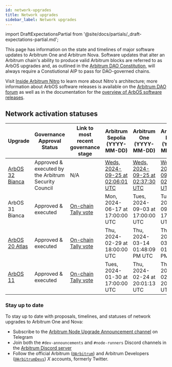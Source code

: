 ```yaml
---
id: network-upgrades
title: Network upgrades
sidebar_label: Network upgrades
---
```


import DraftExpectationsPartial from '@site/docs/partials/_draft-expectations-partial.md'; 

<DraftExpectationsPartial />



This page has information on the state and timelines of major software updates to Arbitrum One and Arbitrum Nova. Software updates that alter an Arbitrum chain's ability to produce valid Arbitrum blocks are referred to as ArbOS upgrades and, as outlined in the [Arbitrum DAO Constitution](./dao-constitution.md), will always require a Constiutional AIP to pass for DAO-governed chains.

Visit [Inside Arbitrum Nitro](https://docs.arbitrum.io/inside-arbitrum-nitro/) to learn more about Nitro's architecture; more information about ArbOS software releases is available on the [Arbitrum DAO forum](https://forum.arbitrum.foundation/t/arbitrum-arbos-upgrades/19695) as well as in the documentation for the [overview of ArbOS software releases](https://docs.arbitrum.io/node-running/reference/arbos-software-releases/overview).

## Network activation statuses

| Upgrade         | Governance Approval Status | Link to most recent governance stage             | Arbitrum Sepolia (YYYY-MM-DD)    | Arbitrum One (YYYY-MM-DD) | Arbitrum Nova     (YYYY-MM-DD)      |
|-----------------|----------------------------|--------------------------------------------------|----------------------------------|---------------------------|-------------------------------------|
| [ArbOS 32 Bianca](https://docs.arbitrum.io/run-arbitrum-node/arbos-releases/arbos32)     | Approved & executed by the Arbitrum Security Council | N/A  | [Weds, 2024-09-25 at 02:06:01 UTC](https://sepolia.arbiscan.io/tx/0x180d29cc945cbedbb7076d721560cecbde71cda9b61a1614535f88e712dce692)  | [Weds, 2024-09-25 at 02:37:30 UTC](https://arbiscan.io/tx/0x28f3ae9002bd49f4bbcb6ffa48b2e8f30692f7fdf0b9d84e4c2a4e0b75d732e8) | [Weds, 2024-09-25 at 02:26:11 UTC](https://nova.arbiscan.io/tx/0x77224d12d0154bf971094202a5e24cbc21b7e8f1bef2d716098e9fc9b34202b7) |
| ArbOS 31 Bianca | Approved & executed | [On-chain Tally vote](https://www.tally.xyz/gov/arbitrum/proposal/108288822474129076868455956066667369439381709547570289793612729242368710728616) | Mon, 2024-06-17 at 17:00:00 UTC  | Tues, 2024-09-03 at 17:00:00 UTC | Tues, 2024-09-03 at 17:00:00 UTC |
| [ArbOS 20 Atlas](https://docs.arbitrum.io/node-running/reference/arbos-software-releases/arbos20) | Approved & executed             | [On-chain Tally vote](https://www.tally.xyz/gov/arbitrum/proposal/46905320292877192134536823079608810426433248493109520384601548724615383601450?chart=bubble)         | Thu, 2024-02-29 at 18:00:00 UTC  | Thu, 2024-03-14 01:48:09 PM UTC | Thu, 2024-03-14 01:48:09 PM UTC                                               |
| [ArbOS 11](https://docs.arbitrum.io/node-running/reference/arbos-software-releases/arbos11)       | Approved & executed             | [On-chain Tally vote](https://www.tally.xyz/gov/arbitrum/proposal/77069694702187027448745871790562515795432836429094222862498991082283032976814)                      | Tues, 2024-01-30 at 17:00:00 UTC | Thu, 2024-02-24 at 20:01:13 UTC | Thu, 2024-02-24 at 20:01:13 UTC |


### Stay up to date
To stay up to date with proposals, timelines, and statuses of network upgrades to Arbitrum One and Nova:
- Subscribe to the [Arbitrum Node Upgrade Announcement channel](https://t.me/arbitrumnodeupgrade) on Telegram
- Join both the `#dev-announcements` and `#node-runners` Discord channels in the [Arbitrum Discord server](https://discord.gg/arbitrum)
- Follow the official Arbitrum ([`@Arbitrum`](https://twitter.com/arbitrum)) and Arbitrum Developers ([`@ArbitrumDevs`](https://twitter.com/ArbitrumDevs)) _X_ accounts, formerly Twitter.
